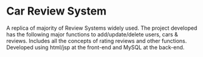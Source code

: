 Car Review System
=================

A replica of majority of Review Systems widely used. The project developed has the following major functions to add/update/delete users, cars &amp; reviews. Includes all the concepts of rating reviews and other functions. Developed using html/jsp at the front-end and MySQL at the back-end.

